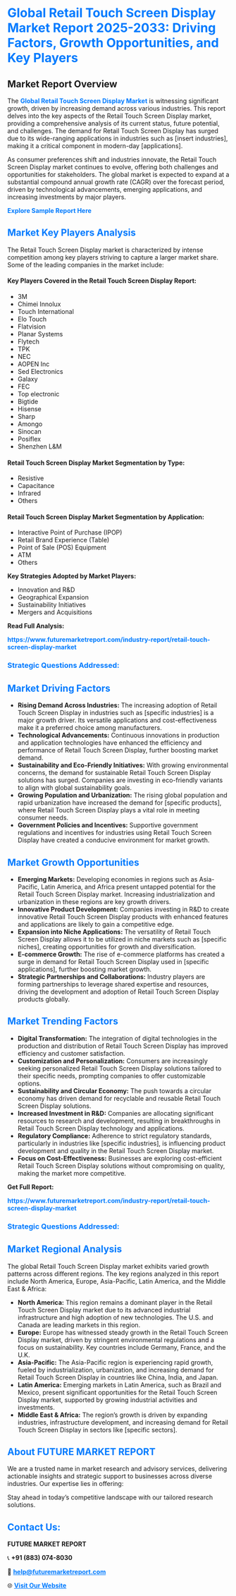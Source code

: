 <h1 style="color: #007BFF;">Global Retail Touch Screen Display Market Report 2025-2033: Driving Factors, Growth Opportunities, and Key Players</h1>

<section id="overview">
<h2>Market Report Overview</h2>
<p>The <a href="https://www.futuremarketreport.com/industry-report/retail-touch-screen-display-market" style="color: #007BFF; text-decoration: none;"><strong>Global Retail Touch Screen Display Market</strong></a> is witnessing significant growth, driven by increasing demand across various industries. This report delves into the key aspects of the Retail Touch Screen Display market, providing a comprehensive analysis of its current status, future potential, and challenges. The demand for Retail Touch Screen Display has surged due to its wide-ranging applications in industries such as [insert industries], making it a critical component in modern-day [applications].</p>
<p>As consumer preferences shift and industries innovate, the Retail Touch Screen Display market continues to evolve, offering both challenges and opportunities for stakeholders. The global market is expected to expand at a substantial compound annual growth rate (CAGR) over the forecast period, driven by technological advancements, emerging applications, and increasing investments by major players.</p>
</section>

<section id="overview">
<p><a href="https://www.futuremarketreport.com/request-sample/reportId=81255" style="color: #007BFF; text-decoration: none;"><strong>Explore Sample Report Here</strong></a></p>
</section>

<section id="key-players">
<h2 style="color: #007BFF;">Market Key Players Analysis</h2>
<p>The Retail Touch Screen Display market is characterized by intense competition among key players striving to capture a larger market share. Some of the leading companies in the market include:</p>
<h4>Key Players Covered in the Retail Touch Screen Display Report:</h4>
<ul><li>3M</li><li>Chimei Innolux</li><li>Touch International</li><li>Elo Touch</li><li>Flatvision</li><li>Planar Systems</li><li>Flytech</li><li>TPK</li><li>NEC</li><li>AOPEN Inc</li><li>Sed Electronics</li><li>Galaxy</li><li>FEC</li><li>Top electronic</li><li>Bigtide</li><li>Hisense</li><li>Sharp</li><li>Amongo</li><li>Sinocan</li><li>Posiflex</li><li>Shenzhen L&amp;M</li></ul>
<h4>Retail Touch Screen Display Market Segmentation by Type:</h4>
<ul><li>Resistive</li><li>Capacitance</li><li>Infrared</li><li>Others</li></ul>

<h4>Retail Touch Screen Display Market Segmentation by Application:</h4>
<ul><li>Interactive Point of Purchase (IPOP)</li><li>Retail Brand Experience (Table)</li><li>Point of Sale (POS) Equipment</li><li>ATM</li><li>Others</li></ul>
<p><strong>Key Strategies Adopted by Market Players:</strong></p>
<ul>
<li>Innovation and R&D</li>
<li>Geographical Expansion</li>
<li>Sustainability Initiatives</li>
<li>Mergers and Acquisitions</li>
</ul>
</section>

<section>
<p><strong>Read Full Analysis: </strong></p><a href="https://www.futuremarketreport.com/industry-report/retail-touch-screen-display-market" style="color: #007BFF; text-decoration: none;"><strong>https://www.futuremarketreport.com/industry-report/retail-touch-screen-display-market</strong></a>
<h3 style="color: #007BFF;">Strategic Questions Addressed:</h3>
</section>

<section id="driving-factors">
<h2 style="color: #007BFF;">Market Driving Factors</h2>
<ul>
<li><strong>Rising Demand Across Industries:</strong> The increasing adoption of Retail Touch Screen Display in industries such as [specific industries] is a major growth driver. Its versatile applications and cost-effectiveness make it a preferred choice among manufacturers.</li>
<li><strong>Technological Advancements:</strong> Continuous innovations in production and application technologies have enhanced the efficiency and performance of Retail Touch Screen Display, further boosting market demand.</li>
<li><strong>Sustainability and Eco-Friendly Initiatives:</strong> With growing environmental concerns, the demand for sustainable Retail Touch Screen Display solutions has surged. Companies are investing in eco-friendly variants to align with global sustainability goals.</li>
<li><strong>Growing Population and Urbanization:</strong> The rising global population and rapid urbanization have increased the demand for [specific products], where Retail Touch Screen Display plays a vital role in meeting consumer needs.</li>
<li><strong>Government Policies and Incentives:</strong> Supportive government regulations and incentives for industries using Retail Touch Screen Display have created a conducive environment for market growth.</li>
</ul>
</section>

<section id="growth-opportunities">
<h2 style="color: #007BFF;">Market Growth Opportunities</h2>
<ul>
<li><strong>Emerging Markets:</strong> Developing economies in regions such as Asia-Pacific, Latin America, and Africa present untapped potential for the Retail Touch Screen Display market. Increasing industrialization and urbanization in these regions are key growth drivers.</li>
<li><strong>Innovative Product Development:</strong> Companies investing in R&D to create innovative Retail Touch Screen Display products with enhanced features and applications are likely to gain a competitive edge.</li>
<li><strong>Expansion into Niche Applications:</strong> The versatility of Retail Touch Screen Display allows it to be utilized in niche markets such as [specific niches], creating opportunities for growth and diversification.</li>
<li><strong>E-commerce Growth:</strong> The rise of e-commerce platforms has created a surge in demand for Retail Touch Screen Display used in [specific applications], further boosting market growth.</li>
<li><strong>Strategic Partnerships and Collaborations:</strong> Industry players are forming partnerships to leverage shared expertise and resources, driving the development and adoption of Retail Touch Screen Display products globally.</li>
</ul>
</section>

<section id="trending-factors">
<h2 style="color: #007BFF;">Market Trending Factors</h2>
<ul>
<li><strong>Digital Transformation:</strong> The integration of digital technologies in the production and distribution of Retail Touch Screen Display has improved efficiency and customer satisfaction.</li>
<li><strong>Customization and Personalization:</strong> Consumers are increasingly seeking personalized Retail Touch Screen Display solutions tailored to their specific needs, prompting companies to offer customizable options.</li>
<li><strong>Sustainability and Circular Economy:</strong> The push towards a circular economy has driven demand for recyclable and reusable Retail Touch Screen Display solutions.</li>
<li><strong>Increased Investment in R&D:</strong> Companies are allocating significant resources to research and development, resulting in breakthroughs in Retail Touch Screen Display technology and applications.</li>
<li><strong>Regulatory Compliance:</strong> Adherence to strict regulatory standards, particularly in industries like [specific industries], is influencing product development and quality in the Retail Touch Screen Display market.</li>
<li><strong>Focus on Cost-Effectiveness:</strong> Businesses are exploring cost-efficient Retail Touch Screen Display solutions without compromising on quality, making the market more competitive.</li>
</ul>
</section>

<section>
<p><strong>Get Full Report: </strong></p><a href="https://www.futuremarketreport.com/industry-report/retail-touch-screen-display-market" style="color: #007BFF; text-decoration: none;"><strong>https://www.futuremarketreport.com/industry-report/retail-touch-screen-display-market</strong></a>
<h3 style="color: #007BFF;">Strategic Questions Addressed:</h3>
</section>


<section id="regional-analysis">
<h2 style="color: #007BFF;">Market Regional Analysis</h2>
<p>The global Retail Touch Screen Display market exhibits varied growth patterns across different regions. The key regions analyzed in this report include North America, Europe, Asia-Pacific, Latin America, and the Middle East & Africa:</p>
<ul>
<li><strong>North America:</strong> This region remains a dominant player in the Retail Touch Screen Display market due to its advanced industrial infrastructure and high adoption of new technologies. The U.S. and Canada are leading markets in this region.</li>
<li><strong>Europe:</strong> Europe has witnessed steady growth in the Retail Touch Screen Display market, driven by stringent environmental regulations and a focus on sustainability. Key countries include Germany, France, and the U.K.</li>
<li><strong>Asia-Pacific:</strong> The Asia-Pacific region is experiencing rapid growth, fueled by industrialization, urbanization, and increasing demand for Retail Touch Screen Display in countries like China, India, and Japan.</li>
<li><strong>Latin America:</strong> Emerging markets in Latin America, such as Brazil and Mexico, present significant opportunities for the Retail Touch Screen Display market, supported by growing industrial activities and investments.</li>
<li><strong>Middle East & Africa:</strong> The region’s growth is driven by expanding industries, infrastructure development, and increasing demand for Retail Touch Screen Display in sectors like [specific sectors].</li>
</ul>
</section>

<footer>
<h2 style="color: #007BFF;">About FUTURE MARKET REPORT</h2>
<p>We are a trusted name in market research and advisory services, delivering actionable insights and strategic support to businesses across diverse industries. Our expertise lies in offering:</p>

<p>Stay ahead in today’s competitive landscape with our tailored research solutions.</p>

<h2 style="color: #007BFF;">Contact Us:</h2>
<p><strong>FUTURE MARKET REPORT</strong></p>
<p>📞 <strong>+91 (883) 074-8030</strong></p>
<p>📧 <strong><a href="mailto:help@futuremarketreport.com" style="color: #007BFF;">help@futuremarketreport.com</a></strong></p>
<p>🌐 <strong><a href="https://www.futuremarketreport.com/" style="color: #007BFF;">Visit Our Website</a></strong></p>
</footer>